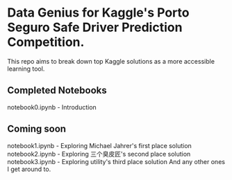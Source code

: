 # Data Genius for Kaggle's Porto Seguro Safe Driver Prediction Competition.

This repo aims to break down top Kaggle solutions as a more accessible learning tool.

## Completed Notebooks
notebook0.ipynb - Introduction

## Coming soon
notebook1.ipynb - Exploring Michael Jahrer's first place solution
notebook2.ipynb - Exploring 三个臭皮匠's second place solution
notebook3.ipynb - Exploring utility's third place solution
And any other ones I get around to.
